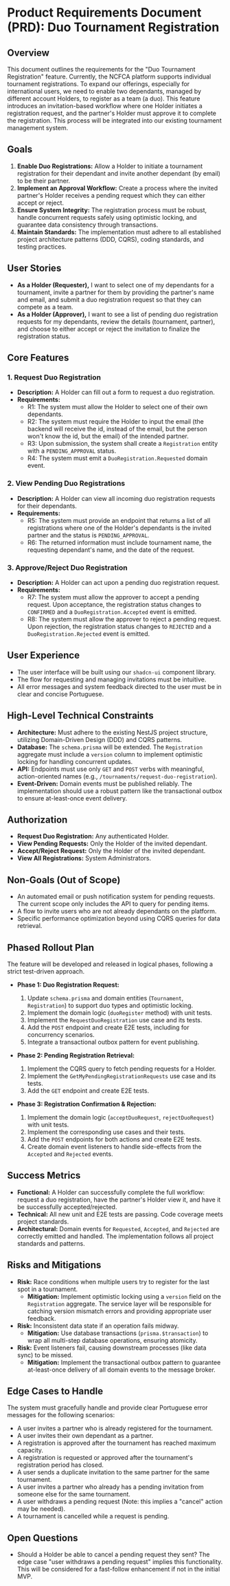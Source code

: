 # Product Requirements Document (PRD): Duo Tournament Registration

## Overview

This document outlines the requirements for the "Duo Tournament Registration" feature. Currently, the NCFCA platform supports individual tournament registrations. To expand our offerings, especially for international users, we need to enable two dependants, managed by different account Holders, to register as a team (a duo). This feature introduces an invitation-based workflow where one Holder initiates a registration request, and the partner's Holder must approve it to complete the registration. This process will be integrated into our existing tournament management system.

## Goals

1.  **Enable Duo Registrations:** Allow a Holder to initiate a tournament registration for their dependant and invite another dependant (by email) to be their partner.
2.  **Implement an Approval Workflow:** Create a process where the invited partner's Holder receives a pending request which they can either accept or reject.
3.  **Ensure System Integrity:** The registration process must be robust, handle concurrent requests safely using optimistic locking, and guarantee data consistency through transactions.
4.  **Maintain Standards:** The implementation must adhere to all established project architecture patterns (DDD, CQRS), coding standards, and testing practices.

## User Stories

-   **As a Holder (Requester),** I want to select one of my dependants for a tournament, invite a partner for them by providing the partner's name and email, and submit a duo registration request so that they can compete as a team.
-   **As a Holder (Approver),** I want to see a list of pending duo registration requests for my dependants, review the details (tournament, partner), and choose to either accept or reject the invitation to finalize the registration status.

## Core Features

### 1. Request Duo Registration
-   **Description:** A Holder can fill out a form to request a duo registration.
-   **Requirements:**
    -   R1: The system must allow the Holder to select one of their own dependants.
    -   R2: The system must require the Holder to input the email (the backend will receive the id, instead of the email, but the person won't know the id, but the email) of the intended partner.
    -   R3: Upon submission, the system shall create a `Registration` entity with a `PENDING_APPROVAL` status.
    -   R4: The system must emit a `DuoRegistration.Requested` domain event.

### 2. View Pending Duo Registrations
-   **Description:** A Holder can view all incoming duo registration requests for their dependants.
-   **Requirements:**
    -   R5: The system must provide an endpoint that returns a list of all registrations where one of the Holder's dependants is the invited partner and the status is `PENDING_APPROVAL`.
    -   R6: The returned information must include tournament name, the requesting dependant's name, and the date of the request.

### 3. Approve/Reject Duo Registration
-   **Description:** A Holder can act upon a pending duo registration request.
-   **Requirements:**
    -   R7: The system must allow the approver to accept a pending request. Upon acceptance, the registration status changes to `CONFIRMED` and a `DuoRegistration.Accepted` event is emitted.
    -   R8: The system must allow the approver to reject a pending request. Upon rejection, the registration status changes to `REJECTED` and a `DuoRegistration.Rejected` event is emitted.

## User Experience

-   The user interface will be built using our `shadcn-ui` component library.
-   The flow for requesting and managing invitations must be intuitive.
-   All error messages and system feedback directed to the user must be in clear and concise Portuguese.

## High-Level Technical Constraints

-   **Architecture:** Must adhere to the existing NestJS project structure, utilizing Domain-Driven Design (DDD) and CQRS patterns.
-   **Database:** The `schema.prisma` will be extended. The `Registration` aggregate must include a `version` column to implement optimistic locking for handling concurrent updates.
-   **API:** Endpoints must use only `GET` and `POST` verbs with meaningful, action-oriented names (e.g., `/tournaments/request-duo-registration`).
-   **Event-Driven:** Domain events must be published reliably. The implementation should use a robust pattern like the transactional outbox to ensure at-least-once event delivery.

## Authorization
-   **Request Duo Registration:** Any authenticated Holder.
-   **View Pending Requests:** Only the Holder of the invited dependant.
-   **Accept/Reject Request:** Only the Holder of the invited dependant.
-   **View All Registrations:** System Administrators.

## Non-Goals (Out of Scope)

-   An automated email or push notification system for pending requests. The current scope only includes the API to query for pending items.
-   A flow to invite users who are not already dependants on the platform.
-   Specific performance optimization beyond using CQRS queries for data retrieval.

## Phased Rollout Plan

The feature will be developed and released in logical phases, following a strict test-driven approach.

-   **Phase 1: Duo Registration Request:**
    1.  Update `schema.prisma` and domain entities (`Tournament`, `Registration`) to support duo types and optimistic locking.
    2.  Implement the domain logic (`duoRegister` method) with unit tests.
    3.  Implement the `RequestDuoRegistration` use case and its tests.
    4.  Add the `POST` endpoint and create E2E tests, including for concurrency scenarios.
    5.  Integrate a transactional outbox pattern for event publishing.

-   **Phase 2: Pending Registration Retrieval:**
    1.  Implement the CQRS query to fetch pending requests for a Holder.
    2.  Implement the `GetMyPendingRegistrationRequests` use case and its tests.
    3.  Add the `GET` endpoint and create E2E tests.

-   **Phase 3: Registration Confirmation & Rejection:**
    1.  Implement the domain logic (`acceptDuoRequest`, `rejectDuoRequest`) with unit tests.
    2.  Implement the corresponding use cases and their tests.
    3.  Add the `POST` endpoints for both actions and create E2E tests.
    4.  Create domain event listeners to handle side-effects from the `Accepted` and `Rejected` events.

## Success Metrics

-   **Functional:** A Holder can successfully complete the full workflow: request a duo registration, have the partner's Holder view it, and have it be successfully accepted/rejected.
-   **Technical:** All new unit and E2E tests are passing. Code coverage meets project standards.
-   **Architectural:** Domain events for `Requested`, `Accepted`, and `Rejected` are correctly emitted and handled. The implementation follows all project standards and patterns.

## Risks and Mitigations

-   **Risk:** Race conditions when multiple users try to register for the last spot in a tournament.
    -   **Mitigation:** Implement optimistic locking using a `version` field on the `Registration` aggregate. The service layer will be responsible for catching version mismatch errors and providing appropriate user feedback.
-   **Risk:** Inconsistent data state if an operation fails midway.
    -   **Mitigation:** Use database transactions (`prisma.$transaction`) to wrap all multi-step database operations, ensuring atomicity.
-   **Risk:** Event listeners fail, causing downstream processes (like data sync) to be missed.
    -   **Mitigation:** Implement the transactional outbox pattern to guarantee at-least-once delivery of all domain events to the message broker.

## Edge Cases to Handle

The system must gracefully handle and provide clear Portuguese error messages for the following scenarios:
-   A user invites a partner who is already registered for the tournament.
-   A user invites their own dependant as a partner.
-   A registration is approved after the tournament has reached maximum capacity.
-   A registration is requested or approved after the tournament's registration period has closed.
-   A user sends a duplicate invitation to the same partner for the same tournament.
-   A user invites a partner who already has a pending invitation from someone else for the same tournament.
-   A user withdraws a pending request (Note: this implies a "cancel" action may be needed).
-   A tournament is cancelled while a request is pending.

## Open Questions

-   Should a Holder be able to cancel a pending request they sent? The edge case "user withdraws a pending request" implies this functionality. This will be considered for a fast-follow enhancement if not in the initial MVP.
